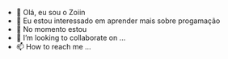 - 👋 Olá, eu sou o Zoiin
- 👀 Eu estou interessado em aprender mais sobre progamação
- 🌱 No momento estou 
- 💞️ I’m looking to collaborate on ...
- 📫 How to reach me ...

<!---
zoiin/zoiin is a ✨ special ✨ repository because its `README.md` (this file) appears on your GitHub profile.
You can click the Preview link to take a look at your changes.
--->
